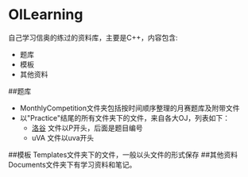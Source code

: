 # OILearning
自己学习信奥的练过的资料库，主要是C++，内容包含:
+ 题库
+ 模板
+ 其他资料

##题库
+ MonthlyCompetition文件夹包括按时间顺序整理的月赛题库及附带文件
+ 以"Practice"结尾的所有文件夹下的文件，来自各大OJ，列表如下：
  * [洛谷]("www.luogu.org")    文件以P开头，后面是题目编号
  * uVA    文件以uva开头

##模板
Templates文件夹下的文件，一般以头文件的形式保存
##其他资料
Documents文件夹下有学习资料和笔记。
